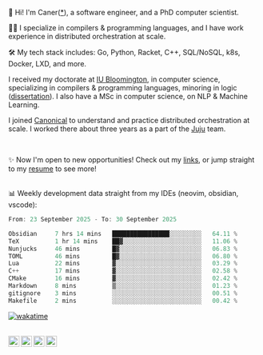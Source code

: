 👋 Hi! I'm Caner([*](https://cderici.github.io/docs/audio/name-pronunciation.opus)), a software engineer, and a PhD computer scientist.

🧙‍♂️ I specialize in compilers & programming languages, and I have work experience in distributed orchestration at scale.

🛠️ My tech stack includes: Go, Python, Racket, C++, SQL/NoSQL, k8s, Docker, LXD, and more.

I received my doctorate at [IU Bloomington](https://sice.indiana.edu/), in computer science, specializing in compilers & programming languages, minoring in logic ([dissertation](https://github.com/cderici/dissertation)). I also have a MSc in computer science, on NLP & Machine Learning.

I joined [Canonical](https://github.com/canonical) to understand and practice distributed orchestration at scale. I worked there about three years as a part of the [Juju](https://github.com/juju/juju) team.

<br>

✨ Now I'm open to new opportunities! Check out my [links](https://dericilab.live/), or jump straight to my [resume](https://home.dericilab.live/assets/docs/CanerDerici_Resume.pdf) to see more! <br><br>

📊 Weekly development data straight from my IDEs (neovim, obsidian, vscode):

<!--START_SECTION:waka-->

```go
From: 23 September 2025 - To: 30 September 2025

Obsidian     7 hrs 14 mins   ████████████████░░░░░░░░░   64.11 %
TeX          1 hr 14 mins    ██▓░░░░░░░░░░░░░░░░░░░░░░   11.06 %
Nunjucks     46 mins         █▓░░░░░░░░░░░░░░░░░░░░░░░   06.83 %
TOML         46 mins         █▓░░░░░░░░░░░░░░░░░░░░░░░   06.80 %
Lua          22 mins         ▓░░░░░░░░░░░░░░░░░░░░░░░░   03.29 %
C++          17 mins         ▓░░░░░░░░░░░░░░░░░░░░░░░░   02.58 %
CMake        16 mins         ▓░░░░░░░░░░░░░░░░░░░░░░░░   02.42 %
Markdown     8 mins          ▒░░░░░░░░░░░░░░░░░░░░░░░░   01.23 %
gitignore    3 mins          ░░░░░░░░░░░░░░░░░░░░░░░░░   00.51 %
Makefile     2 mins          ░░░░░░░░░░░░░░░░░░░░░░░░░   00.42 %
```

<!--END_SECTION:waka-->

[![wakatime](https://wakatime.com/badge/user/afc0c5fb-feac-4830-8928-4c313fba9d55.svg)](https://wakatime.com/@afc0c5fb-feac-4830-8928-4c313fba9d55)


<!-- 

![Some github stats](https://github-readme-stats.vercel.app/api?username=cderici&show_icons=true&theme=radical&hide_border=true&hide=stars,contribs) 

-->

<br>

<a href="https://cderici.github.io/">
  <img align="left" alt="Homepage" width="22px" src="https://github.com/elax46/custom-brand-icons/blob/main/icon-svg/tabbar-home.svg" />
</a>
<a href="https://www.linkedin.com/in/caner-derici-0619b0aa">
  <img align="left" alt="LinkedIN" width="22px" src="https://upload.wikimedia.org/wikipedia/commons/8/81/LinkedIn_icon.svg" />
</a>
<a href="https://www.instagram.com/caner.derici/">
  <img align="left" alt="Instagram" width="22px" src="https://raw.githubusercontent.com/hussainweb/hussainweb/main/icons/instagram.png" />
</a>
<a href="https://twitter.com/canerderici">
  <img align="left" alt="Twitter" width="22px" src="https://upload.wikimedia.org/wikipedia/commons/6/6f/Logo_of_Twitter.svg" />
</a>





<!--
**cderici/cderici** is a ✨ _special_ ✨ repository because its `README.md` (this file) appears on your GitHub profile.

Here are some ideas to get you started:

- 🔭 I’m currently working on ...
- 🌱 I’m currently learning ...
- 👯 I’m looking to collaborate on ...
- 🤔 I’m looking for help with ...
- 💬 Ask me about ...
- 📫 How to reach me: ...
- 😄 Pronouns: ...
- ⚡ Fun fact: ...
-->

